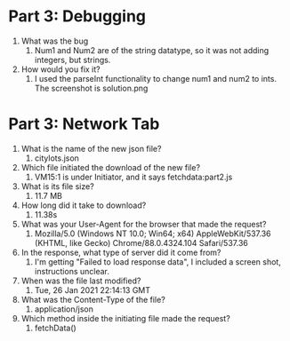 # Part 3: Debugging
1. What was the bug
   1. Num1 and Num2 are of the string datatype, so it was not adding integers, but strings.
2. How would you fix it?
   1. I used the parseInt functionality to change num1 and num2 to ints. The screenshot is solution.png
# Part 3: Network Tab
1. What is the name of the new json file?
   1. citylots.json
2. Which file initiated the download of the new file?
   1.   VM15:1 is under Initiator, and it says fetchdata:part2.js
3.  What is its file size?
    1.  11.7 MB
4.  How long did it take to download?
    1.  11.38s
5. What was your User-Agent for the browser that made the request?
   1. Mozilla/5.0 (Windows NT 10.0; Win64; x64) AppleWebKit/537.36 (KHTML, like Gecko) Chrome/88.0.4324.104 Safari/537.36
6. In the response, what type of server did it come from?
   1. I'm getting "Failed to load response data", I included a screen shot, instructions unclear.
7. When was the file last modified?
   1. Tue, 26 Jan 2021 22:14:13 GMT
8. What was the Content-Type of the file?
   1. application/json
9. Which method inside the initiating file made the request?
   1.  fetchData()